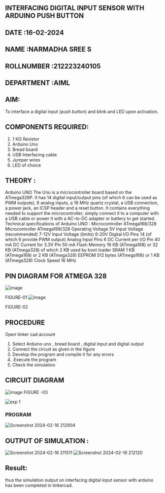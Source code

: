 ## INTERFACING DIGITAL INPUT SENSOR WITH ARDUINO PUSH BUTTON
## DATE :16-02-2024
## NAME :NARMADHA SREE S																		             
## ROLLNUMBER :212223240105
## DEPARTMENT :AIML


## AIM:
To interface a digital input (push button) and blink and LED upon activation.
## COMPONENTS REQUIRED:
1.	1 KΩ Resistor 
2.	Arduino Uno 
3.	Bread board 
4.	USB Interfacing cable 
5.	Jumper wires 
6.	LED of choice 
## THEORY :
Arduino UNO
 	  The Uno is a microcontroller board based on the ATmega328P. It has 14 digital input/output pins (of which 6 can be used as PWM outputs), 6 analog inputs, a 16 MHz quartz crystal, a USB connection, a power jack, an ICSP header and a reset button. It contains everything needed to support the microcontroller; simply connect it to a computer with a USB cable or power it with a AC-to-DC adapter or battery to get started.
	Technical specifications of Arduino UNO :
Microcontroller	ATmega168/328
Microcontroller	ATmega168/328
Operating Voltage	5V
Input Voltage (recommended)	7-12V
Input Voltage (limits)	6-20V
Digital I/O Pins	14 (of which 6 provide PWM output)
Analog Input Pins	6
DC Current per I/O Pin	40 mA
DC Current for 3.3V Pin	50 mA
Flash Memory	16 KB (ATmega168) or 32 KB (ATmega328) of which 2 KB used by boot loader
SRAM	1 KB (ATmega168) or 2 KB (ATmega328)
EEPROM	512 bytes (ATmega168) or 1 KB (ATmega328)
Clock Speed	16 MHz
## PIN DIAGRAM FOR ATMEGA 328
 
![image](https://user-images.githubusercontent.com/36288975/163530394-115baee4-7ed1-49fe-9cce-d7b625e11e85.png)

FIGURE-01
![image](https://user-images.githubusercontent.com/36288975/163530431-4d390e98-0942-42d8-95b8-f57d348e6ad8.png)

FIGURE-02
## PROCEDURE 
 Open tinker cad account 
1.	Select Arduino uno , bread board , digital input and digital output 
2.	Connect the circuit as given in the figure 
3.	Develop the program and compile it for any errors 
4.	 .Execute the program 
5.	Check the simulation 



## CIRCUIT DIAGRAM 


![image](https://user-images.githubusercontent.com/36288975/163530437-87a0afbd-b3c9-44ad-b907-5de63486fb9d.png)
FIGURE -03

![exp 1](https://github.com/Narmadhasree48/-INTERFACING-DIGITAL-INPUT-SENSOR-WITH-ARDUINO-PUSH-BUTTON-/assets/144979451/c8389f2e-192b-41ae-b8a0-fbd9ffee1553)
### PROGRAM 
![Screenshot 2024-02-16 212904](https://github.com/Narmadhasree48/-INTERFACING-DIGITAL-INPUT-SENSOR-WITH-ARDUINO-PUSH-BUTTON-/assets/144979451/ee1cde9e-8c7a-4411-a58e-82f64ae68645)

## OUTPUT OF SIMULATION :
![Screenshot 2024-02-16 211511](https://github.com/Narmadhasree48/-INTERFACING-DIGITAL-INPUT-SENSOR-WITH-ARDUINO-PUSH-BUTTON-/assets/144979451/8149db58-ac48-43b2-959c-5371293a2f7d)
![Screenshot 2024-02-16 212120](https://github.com/Narmadhasree48/-INTERFACING-DIGITAL-INPUT-SENSOR-WITH-ARDUINO-PUSH-BUTTON-/assets/144979451/36799272-2473-4ee2-8541-606833c2540d)
## Result:
thus the simulation output on interfacing digital input sensor with arduino has been completed in tinkercad.
